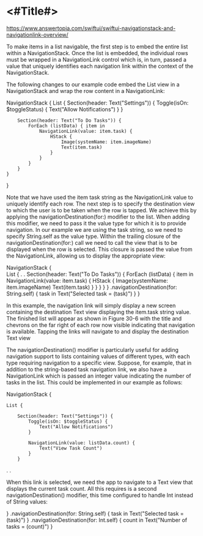 #  <#Title#>

https://www.answertopia.com/swiftui/swiftui-navigationstack-and-navigationlink-overview/


To make items in a list navigable, the first step is to embed the entire list within a NavigationStack. Once the list is embedded, the individual rows must be wrapped in a NavigationLink control which is, in turn, passed a value that uniquely identifies each navigation link within the context of the NavigationStack.

The following changes to our example code embed the List view in a NavigationStack and wrap the row content in a NavigationLink:


NavigationStack {
    List {
        Section(header: Text("Settings")) {
            Toggle(isOn: $toggleStatus) {
                Text("Allow Notifications")
            }
        }
                
        Section(header: Text("To Do Tasks")) {
            ForEach (listData) { item in
                NavigationLink(value: item.task) {
                    HStack {
                        Image(systemName: item.imageName)
                        Text(item.task)
                    }
                }
            }
        }
    }
}















Note that we have used the item task string as the NavigationLink value to uniquely identify each row. The next step is to specify the destination view to which the user is to be taken when the row is tapped. We achieve this by applying the navigationDestination(for:) modifier to the list. When adding this modifier, we need to pass it the value type for which it is to provide navigation. In our example we are using the task string, so we need to specify String.self as the value type. Within the trailing closure of the navigationDestination(for:) call we need to call the view that is to be displayed when the row is selected. This closure is passed the value from the NavigationLink, allowing us to display the appropriate view:

NavigationStack {   
    List {
.
.
        Section(header: Text("To Do Tasks")) {
            ForEach (listData) { item in
                NavigationLink(value: item.task) {
                    HStack {
                        Image(systemName: item.imageName)
                        Text(item.task)
                    }
                }
            }
        }
    }
    .navigationDestination(for: String.self) { task in
        Text("Selected task = \(task)")
    }
}


In this example, the navigation link will simply display a new screen containing the destination Text view displaying the item.task string value. The finished list will appear as shown in Figure 30-6 with the title and chevrons on the far right of each row now visible indicating that navigation is available. Tapping the links will navigate to and display the destination Text view



The navigationDestination() modifier is particularly useful for adding navigation support to lists containing values of different types, with each type requiring navigation to a specific view. Suppose, for example, that in addition to the string-based task navigation link, we also have a NavigationLink which is passed an integer value indicating the number of tasks in the list. This could be implemented in our example as follows:

NavigationStack {
    
    List {
        
        Section(header: Text("Settings")) {
            Toggle(isOn: $toggleStatus) {
                Text("Allow Notifications")
            }

            NavigationLink(value: listData.count) {
                Text("View Task Count")
            }
        }
.
.

When this link is selected, we need the app to navigate to a Text view that displays the current task count. All this requires is a second navigationDestination() modifier, this time configured to handle Int instead of String values:

}
    .navigationDestination(for: String.self) { task in
        Text("Selected task = \(task)")
    }
    .navigationDestination(for: Int.self) { count in
        Text("Number of tasks = \(count)")
    }
